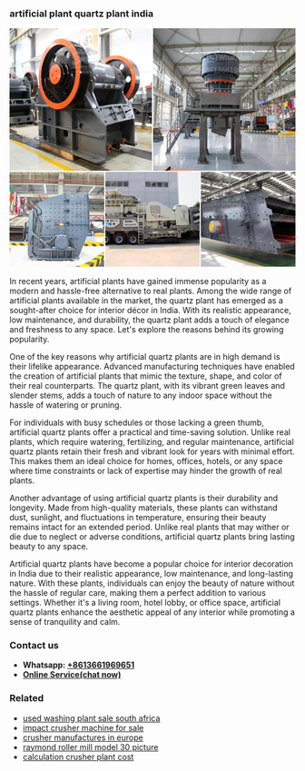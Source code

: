 <h3>artificial plant quartz plant india</h3><img src='1708332429.jpg' alt=''><p>In recent years, artificial plants have gained immense popularity as a modern and hassle-free alternative to real plants. Among the wide range of artificial plants available in the market, the quartz plant has emerged as a sought-after choice for interior décor in India. With its realistic appearance, low maintenance, and durability, the quartz plant adds a touch of elegance and freshness to any space. Let's explore the reasons behind its growing popularity.</p><p>One of the key reasons why artificial quartz plants are in high demand is their lifelike appearance. Advanced manufacturing techniques have enabled the creation of artificial plants that mimic the texture, shape, and color of their real counterparts. The quartz plant, with its vibrant green leaves and slender stems, adds a touch of nature to any indoor space without the hassle of watering or pruning.</p><p>For individuals with busy schedules or those lacking a green thumb, artificial quartz plants offer a practical and time-saving solution. Unlike real plants, which require watering, fertilizing, and regular maintenance, artificial quartz plants retain their fresh and vibrant look for years with minimal effort. This makes them an ideal choice for homes, offices, hotels, or any space where time constraints or lack of expertise may hinder the growth of real plants.</p><p>Another advantage of using artificial quartz plants is their durability and longevity. Made from high-quality materials, these plants can withstand dust, sunlight, and fluctuations in temperature, ensuring their beauty remains intact for an extended period. Unlike real plants that may wither or die due to neglect or adverse conditions, artificial quartz plants bring lasting beauty to any space.</p><p>Artificial quartz plants have become a popular choice for interior decoration in India due to their realistic appearance, low maintenance, and long-lasting nature. With these plants, individuals can enjoy the beauty of nature without the hassle of regular care, making them a perfect addition to various settings. Whether it's a living room, hotel lobby, or office space, artificial quartz plants enhance the aesthetic appeal of any interior while promoting a sense of tranquility and calm.</p><h3>Contact us</h3><ul><li><strong>Whatsapp:&nbsp;<a href="https://wa.me/8613661969651">+8613661969651</a></strong></li><li><a href="https://swt.shibang-china.com/?git&amp;zhl&amp;artificial plant quartz plant india"><strong>Online Service(chat now)</strong></a></li></ul><h3>Related</h3><ul><li><a href='used washing plant sale south africa.md'>used washing plant sale south africa</a></li><li><a href='impact crusher machine for sale.md'>impact crusher machine for sale</a></li><li><a href='crusher manufactures in europe.md'>crusher manufactures in europe</a></li><li><a href='raymond roller mill model 30 picture.md'>raymond roller mill model 30 picture</a></li><li><a href='calculation crusher plant cost.md'>calculation crusher plant cost</a></li></ul>